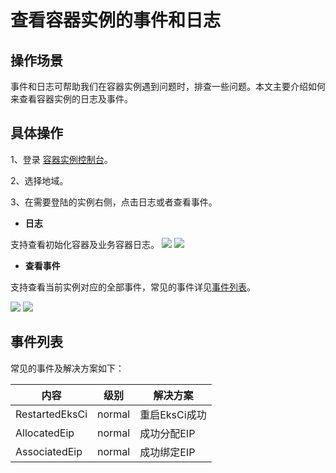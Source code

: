 # 查看容器实例的事件和日志
## 操作场景
事件和日志可帮助我们在容器实例遇到问题时，排查一些问题。本文主要介绍如何来查看容器实例的日志及事件。

## 具体操作
1、登录 [容器实例控制台]()。

2、选择地域。

3、在需要登陆的实例右侧，点击日志或者查看事件。

- **日志**

支持查看初始化容器及业务容器日志。
![](https://main.qcloudimg.com/raw/cfb7cd8ba5d4537e10cf54c9bda3c043.png)
![](https://main.qcloudimg.com/raw/d45ce3cacca1be0a7c3772172ed4f1e8.png)

- **查看事件**

支持查看当前实例对应的全部事件，常见的事件详见[事件列表](#event)。

![](https://main.qcloudimg.com/raw/a09e2ce203d78c5450dc073421ab69a0.png)
![](https://main.qcloudimg.com/raw/822c5114893eb7fa74ecc59ed533cbc9.png)


[](id:event)
## 事件列表
常见的事件及解决方案如下：

内容|级别|解决方案
--|----|---
RestartedEksCi|normal|重启EksCi成功
AllocatedEip|normal|成功分配EIP
AssociatedEip|normal|成功绑定EIP

